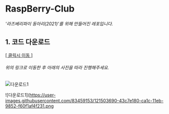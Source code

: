 # RaspBerry-Club

###### '라즈베리파이 동아리(2021)'를 위해 만들어진 레포입니다.

## 1. 코드 다운로드

[[ 클릭시 이동 ]](https://github.com/8BookIt8/RaspBerry-Club)

###### 위의 링크로 이동한 후 아래의 사진을 따라 진행해주세요.

![다운로드1](https://user-images.githubusercontent.com/83459153/121503434-082d1780-ca1c-11eb-8886-408ab2a4320e.png)

![다운로드1](https://user-images.githubusercontent.com/83459153/121503690-43c7e180-ca1c-11eb-9852-f60f1af4f231.png

